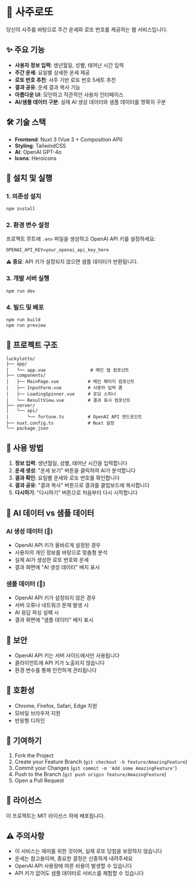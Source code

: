 # 🔮 사주로또

당신의 사주를 바탕으로 주간 운세와 로또 번호를 제공하는 웹 서비스입니다.

## ✨ 주요 기능

- **사용자 정보 입력**: 생년월일, 성별, 태어난 시간 입력
- **주간 운세**: 요일별 상세한 운세 제공
- **로또 번호 추천**: 사주 기반 로또 번호 5세트 추천
- **결과 공유**: 운세 결과 복사 기능
- **아름다운 UI**: 모던하고 직관적인 사용자 인터페이스
- **AI/샘플 데이터 구분**: 실제 AI 생성 데이터와 샘플 데이터를 명확히 구분

## 🛠 기술 스택

- **Frontend**: Nuxt 3 (Vue 3 + Composition API)
- **Styling**: TailwindCSS
- **AI**: OpenAI GPT-4o
- **Icons**: Heroicons

## 🚀 설치 및 실행

### 1. 의존성 설치
```bash
npm install
```

### 2. 환경 변수 설정
프로젝트 루트에 `.env` 파일을 생성하고 OpenAI API 키를 설정하세요:

```env
OPENAI_API_KEY=your_openai_api_key_here
```

**⚠️ 중요**: API 키가 설정되지 않으면 샘플 데이터가 반환됩니다.

### 3. 개발 서버 실행
```bash
npm run dev
```

### 4. 빌드 및 배포
```bash
npm run build
npm run preview
```

## 📁 프로젝트 구조

```
luckylotto/
├── app/
│   └── app.vue                 # 메인 앱 컴포넌트
├── components/
│   ├── MainPage.vue           # 메인 페이지 컴포넌트
│   ├── InputForm.vue          # 사용자 입력 폼
│   ├── LoadingSpinner.vue     # 로딩 스피너
│   └── ResultView.vue         # 결과 표시 컴포넌트
├── server/
│   └── api/
│       └── fortune.ts         # OpenAI API 엔드포인트
├── nuxt.config.ts             # Nuxt 설정
└── package.json
```

## 🎯 사용 방법

1. **정보 입력**: 생년월일, 성별, 태어난 시간을 입력합니다
2. **운세 생성**: "운세 보기" 버튼을 클릭하여 AI가 분석합니다
3. **결과 확인**: 요일별 운세와 로또 번호를 확인합니다
4. **결과 공유**: "결과 복사" 버튼으로 결과를 클립보드에 복사합니다
5. **다시하기**: "다시하기" 버튼으로 처음부터 다시 시작합니다

## 🤖 AI 데이터 vs 샘플 데이터

### AI 생성 데이터 (🤖)
- OpenAI API 키가 올바르게 설정된 경우
- 사용자의 개인 정보를 바탕으로 맞춤형 분석
- 실제 AI가 생성한 로또 번호와 운세
- 결과 화면에 "AI 생성 데이터" 배지 표시

### 샘플 데이터 (🔧)
- OpenAI API 키가 설정되지 않은 경우
- 서버 오류나 네트워크 문제 발생 시
- AI 응답 파싱 실패 시
- 결과 화면에 "샘플 데이터" 배지 표시

## 🔐 보안

- OpenAI API 키는 서버 사이드에서만 사용됩니다
- 클라이언트에 API 키가 노출되지 않습니다
- 환경 변수를 통해 안전하게 관리됩니다

## 📱 호환성

- Chrome, Firefox, Safari, Edge 지원
- 모바일 브라우저 지원
- 반응형 디자인

## 🤝 기여하기

1. Fork the Project
2. Create your Feature Branch (`git checkout -b feature/AmazingFeature`)
3. Commit your Changes (`git commit -m 'Add some AmazingFeature'`)
4. Push to the Branch (`git push origin feature/AmazingFeature`)
5. Open a Pull Request

## 📄 라이선스

이 프로젝트는 MIT 라이선스 하에 배포됩니다.

## ⚠️ 주의사항

- 이 서비스는 재미를 위한 것이며, 실제 로또 당첨을 보장하지 않습니다
- 운세는 참고용이며, 중요한 결정은 신중하게 내려주세요
- OpenAI API 사용량에 따른 비용이 발생할 수 있습니다
- API 키가 없어도 샘플 데이터로 서비스를 체험할 수 있습니다
